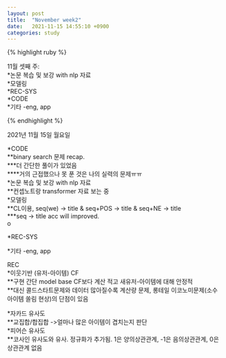 ```yaml
---
layout: post
title:  "November week2"
date:   2021-11-15 14:55:10 +0900
categories: study
---
```





{% highlight ruby %}

11월 셋째 주:  
*논문 복습 및 보강 with nlp 자료  
*모델링  
*REC-SYS  
*CODE  
*기타  -eng, app  



{% endhighlight %}

2021년 11월 15일 월요일  

*CODE  
**binary search 문제 recap.  
***더 간단한 풀이가 있었음  
****거의 근접했으나 못 푼 것은 나의 실력의 문제ㅠㅠ  
*논문 복습 및 보강 with nlp 자료  
**컨셉노트랑 transformer 자료 보는 중  
*모델링  
**CL이용, seq(we) -> title & seq+POS -> title & seq+NE -> title  
***seq -> title acc will improved.  
o  


*REC-SYS  

*기타  -eng, app  



REC  
*이웃기반 (유저-아이템) CF  
**구현 간단 model base CF보다 계산 적고 새유저-아이템에 대해 안정적  
**대신 콜드스타트문제와 데이터 많아질수록 계산량 문제, 롱테일 이코노미문제(소수 아이템 쏠림 현상)의 단점이 있음  

*자카드 유사도  
**교집합/합집합 ->얼마나 많은 아이템이 겹치는지 판단  
*피어슨 유사도  
**코사인 유사도와 유사. 정규화가 추가됨. 1은 양의상관관계, -1은 음의상관관계, 0은 상관관계 없음  











